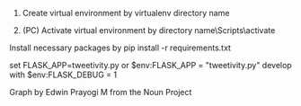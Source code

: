 1. Create virtual environment by
virtualenv directory name

2. (PC) Activate virtual environment by
directory name\Scripts\activate

Install necessary packages by
pip install -r requirements.txt

set FLASK_APP=tweetivity.py or $env:FLASK_APP = "tweetivity.py"
develop with $env:FLASK_DEBUG = 1

Graph by Edwin Prayogi M from the Noun Project